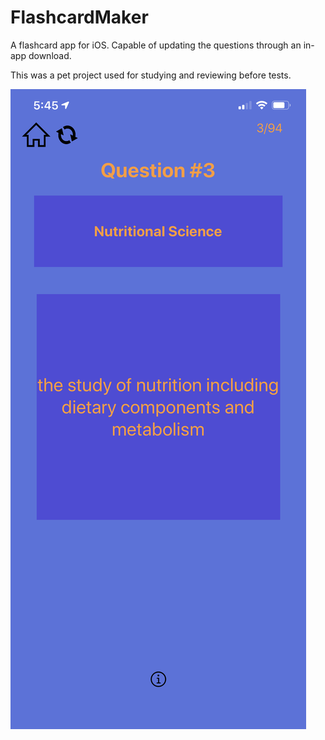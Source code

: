 # FlashcardMaker
A flashcard app for iOS. Capable of updating the questions through an in-app download.

This was a pet project used for studying and reviewing before tests.

![FlashcardMaker screenshot](Screenshot.png)
